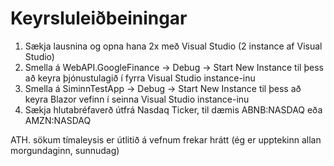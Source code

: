 # Keyrsluleiðbeiningar

1. Sækja lausnina og opna hana 2x með Visual Studio (2 instance af Visual Studio)
2. Smella á WebAPI.GoogleFinance -> Debug -> Start New Instance til þess að keyra þjónustulagið í fyrra Visual Studio instance-inu
3. Smella á SiminnTestApp -> Debug -> Start New Instance til þess að keyra Blazor vefinn í seinna Visual Studio instance-inu
4. Sækja hlutabréfaverð útfrá Nasdaq Ticker, til dæmis ABNB:NASDAQ eða AMZN:NASDAQ

ATH. sökum tímaleysis er útlitið á vefnum frekar hrátt (ég er upptekinn allan morgundaginn, sunnudag)
